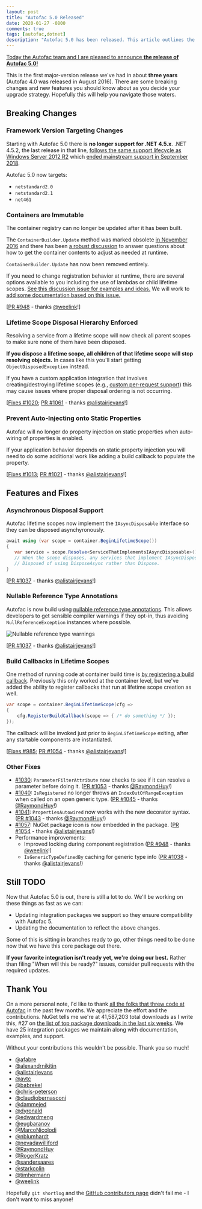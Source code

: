 ```yaml
---
layout: post
title: "Autofac 5.0 Released"
date: 2020-01-27 -0800
comments: true
tags: [autofac,dotnet]
description: "Autofac 5.0 has been released. This article outlines the new features and breaking changes of which you should be aware."
---
```


[Today the Autofac team and I are pleased to announce **the release of Autofac 5.0!**](https://www.nuget.org/packages/Autofac/5.0.0)

This is the first major-version release we've had in about **three years** (Autofac 4.0 was released in August 2016). There are some breaking changes and new features you should know about as you decide your upgrade strategy. Hopefully this will help you navigate those waters.

## Breaking Changes

### Framework Version Targeting Changes

Starting with Autofac 5.0 there is **no longer support for .NET 4.5.x**. .NET 4.5.2, the last release in that line, [follows the same support lifecycle as Windows Server 2012 R2](https://support.microsoft.com/en-in/help/17455/lifecycle-faq-net-framework) which [ended mainstream support in September 2018](https://support.microsoft.com/en-in/lifecycle/search/1163).

Autofac 5.0 now targets:

- `netstandard2.0`
- `netstandard2.1`
- `net461`

### Containers are Immutable

The container registry can no longer be updated after it has been built.

The `ContainerBuilder.Update` method was marked obsolete [in November 2016](https://github.com/autofac/Autofac/commit/8a89e94ad2ffed0c10ac613b7015c11a56275c99#diff-45e8d52a7772b37f7ac23b1819bb530d) and there has been [a robust discussion](https://github.com/autofac/Autofac/issues/811) to answer questions about how to get the container contents to adjust as needed at runtime.

`ContainerBuilder.Update` has now been removed entirely.

If you need to change registration behavior at runtime, there are several options available to you including the use of lambdas or child lifetime scopes. [See this discussion issue for examples and ideas.](https://github.com/autofac/Autofac/issues/811) We will work to [add some documentation based on this issue.](https://github.com/autofac/Documentation/issues/97)

[[PR #948](https://github.com/autofac/Autofac/pull/981) - thanks [@weelink](https://github.com/weelink)!]

### Lifetime Scope Disposal Hierarchy Enforced

Resolving a service from a lifetime scope will now check all parent scopes to make sure none of them have been disposed.

**If you dispose a lifetime scope, all children of that lifetime scope will stop resolving objects.** In cases like this you'll start getting `ObjectDisposedException` instead.

If you have a custom application integration that involves creating/destroying lifetime scopes (e.g., [custom per-request support](https://autofac.readthedocs.io/en/latest/faq/per-request-scope.html)) this may cause issues where proper disposal ordering is not occurring.

[[Fixes #1020](https://github.com/autofac/Autofac/issues/1020); [PR #1061](https://github.com/autofac/Autofac/pull/1061) - thanks [@alistairjevans](https://github.com/alistairjevans)!]

### Prevent Auto-Injecting onto Static Properties

Autofac will no longer do property injection on static properties when auto-wiring of properties is enabled.

If your application behavior depends on static property injection you will need to do some additional work like adding a build callback to populate the property.

[[Fixes #1013](https://github.com/autofac/Autofac/issues/1013); [PR #1021](https://github.com/autofac/Autofac/pull/1061) - thanks [@alistairjevans](https://github.com/alistairjevans)!]

## Features and Fixes

### Asynchronous Disposal Support

Autofac lifetime scopes now implement the `IAsyncDisposable` interface so they can be disposed asynchyronously.

```c#
await using (var scope = container.BeginLifetimeScope())
{
   var service = scope.Resolve<ServiceThatImplementsIAsyncDisposable>();
   // When the scope disposes, any services that implement IAsyncDisposable will be
   // Disposed of using DisposeAsync rather than Dispose.
}
```

[[PR #1037](https://github.com/autofac/Autofac/pull/1037) - thanks [@alistairjevans](https://github.com/alistairjevans)!]

### Nullable Reference Type Annotations

Autofac is now build using [nullable reference type annotations](https://docs.microsoft.com/en-us/dotnet/csharp/nullable-references). This allows developers to get sensible compiler warnings if they opt-in, thus avoiding `NullReferenceException` instances where possible.

![Nullable reference type warnings](https://user-images.githubusercontent.com/19165743/70164455-1973c600-16b9-11ea-8ef8-bf12f021c664.png)

[[PR #1037](https://github.com/autofac/Autofac/pull/1037) - thanks [@alistairjevans](https://github.com/alistairjevans)!]

### Build Callbacks in Lifetime Scopes

One method of running code at container build time is [by registering a build callback](https://autofac.readthedocs.io/en/latest/lifetime/startup.html). Previously this only worked at the container level, but we've added the ability to register callbacks that run at lifetime scope creation as well.

```c#
var scope = container.BeginLifetimeScope(cfg =>
{
    cfg.RegisterBuildCallback(scope => { /* do something */ });
});
```

The callback will be invoked just prior to `BeginLifetimeScope` exiting, after any startable components are instantiated.

[[Fixes #985](https://github.com/autofac/Autofac/issues/985); [PR #1054](https://github.com/autofac/Autofac/pull/1054) - thanks [@alistairjevans](https://github.com/alistairjevans)!]

### Other Fixes

- [#1030](https://github.com/autofac/Autofac/issues/1030): `ParameterFilterAttribute` now checks to see if it can resolve a parameter before doing it. ([PR #1053](https://github.com/autofac/Autofac/pull/1053) - thanks [@RaymondHuy](https://github.com/RaymondHuy)!)
- [#1040](https://github.com/autofac/Autofac/issues/1040): `IsRegistered` no longer throws an `IndexOutOfRangeException` when called on an open generic type. ([PR #1045](https://github.com/autofac/Autofac/pull/1058) - thanks [@RaymondHuy](https://github.com/RaymondHuy)!)
- [#1041](https://github.com/autofac/Autofac/issues/1041): `PropertiesAutowired` now works with the new decorator syntax. ([PR #1043](https://github.com/autofac/Autofac/pull/1043) - thanks [@RaymondHuy](https://github.com/RaymondHuy)!)
- [#1057](https://github.com/autofac/Autofac/issues/1057): NuGet package icon is now embedded in the package. ([PR #1054](https://github.com/autofac/Autofac/pull/1058) - thanks [@alistairjevans](https://github.com/alistairjevans)!)
- Performance improvements:
  - Improved locking during component registration ([PR #948](https://github.com/autofac/Autofac/pull/948) - thanks [@weelink](https://github.com/weelink)!)
  - `IsGenericTypeDefinedBy` caching for generic type info ([PR #1038](https://github.com/autofac/Autofac/pull/1038) - thanks [@alistairjevans](https://github.com/alistairjevans)!)

## Still TODO

Now that Autofac 5.0 is out, there is still a lot to do. We'll be working on these things as fast as we can:

- Updating integration packages we support so they ensure compatibility with Autofac 5.
- Updating the documentation to reflect the above changes.

Some of this is sitting in branches ready to go, other things need to be done now that we have this core package out there.

**If your favorite integration isn't ready yet, we're doing our best.** Rather than filing "When will this be ready?" issues, consider pull requests with the required updates.

## Thank You

On a more personal note, I'd like to thank [all the folks that threw code at Autofac](https://github.com/autofac/Autofac/graphs/contributors) in the past few months. We appreciate the effort and the contributions. NuGet tells me we're at 41,587,203 total downloads as I write this, #27 on [the list of top package downloads in the last six weeks](https://www.nuget.org/stats/packages). We have 25 integration packages we maintain along with documentation, examples, and support.

Without your contributions this wouldn't be possible. Thank you so much!

- [@afabre](https://github.com/afabre)
- [@alexandrnikitin](https://github.com/alexandrnikitin)
- [@alistairjevans](https://github.com/alistairjevans)
- [@avtc](https://github.com/avtc)
- [@babrekel](https://github.com/babrekel)
- [@chris-peterson](https://github.com/chris-peterson)
- [@claudiobernasconi](https://github.com/claudiobernasconi)
- [@dammejed](https://github.com/dammejed)
- [@dyronald](https://github.com/dyronald)
- [@edwardmeng](https://github.com/edwardmeng)
- [@eugbaranov](https://github.com/eugbaranov)
- [@MarcoNicolodi](https://github.com/MarcoNicolodi)
- [@nblumhardt](https://github.com/nblumhardt)
- [@nevadawilliford](https://github.com/nevadawilliford)
- [@RaymondHuy](https://github.com/RaymondHuy)
- [@RogerKratz](https://github.com/RogerKratz)
- [@sandersaares](https://github.com/sandersaares)
- [@starkcolin](https://github.com/starkcolin)
- [@timhermann](https://github.com/timhermann)
- [@weelink](https://github.com/weelink)

Hopefully `git shortlog` and the [GitHub contributors page](https://github.com/autofac/Autofac/graphs/contributors) didn't fail me - I don't want to miss anyone!

